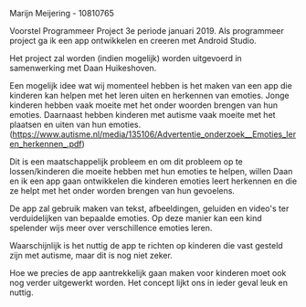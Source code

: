 Marijn Meijering - 10810765

Voorstel Programmeer Project 3e periode januari 2019.
Als programmeer project ga ik een app ontwikkelen en creeren met Android Studio.

Het project zal worden (indien mogelijk) worden uitgevoerd in samenwerking met Daan Huikeshoven.

Een mogelijk idee wat wij momenteel hebben is het maken van een app die kinderen kan helpen met het leren uiten en herkennen van emoties.
Jonge kinderen hebben vaak moeite met het onder woorden brengen van hun emoties. Daarnaast hebben kinderen met autisme vaak moeite met het plaatsen en uiten van hun emoties.
(https://www.autisme.nl/media/135106/Advertentie_onderzoek__Emoties_leren_herkennen_.pdf)

Dit is een maatschappelijk probleem en om dit probleem op te lossen/kinderen die moeite hebben met hun emoties te helpen, 
willen Daan en ik een app gaan ontwikkelen die kinderen emoties leert herkennen en die ze helpt met het onder worden brengen van hun gevoelens.

De app zal gebruik maken van tekst, afbeeldingen, geluiden en video's ter verduidelijken van bepaalde emoties. Op deze manier kan een kind spelender wijs meer over verschillence emoties leren.

Waarschijnlijk is het nuttig de app te richten op kinderen die vast gesteld zijn met autisme, maar dit is nog niet zeker.

Hoe we precies de app aantrekkelijk gaan maken voor kinderen moet ook nog verder uitgewerkt worden. Het concept lijkt ons in ieder geval leuk en nuttig.
